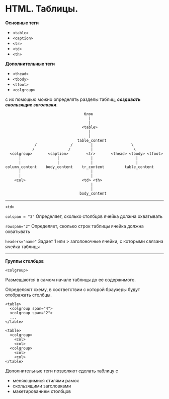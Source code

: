 # HTML. Таблицы.

__Основные теги__

* `<table>` 
* `<caption>` 
* `<tr>` 
* `<td>`
* `<th>` 

__Дополнительные теги__

* `<thead>`
* `<tbody>`
* `<tfoot>` 
* `<colgroup>`
 
с их помощью можно определять разделы таблиц, __*создавать скользящие заголовки*__.

```
                                   блок
                                     |
                                     |
                                  <table>
                                     |
                                     |
                                table_content
             /               /        |                 \
            /               /         |                  \
  <colgroup>       <caption>        <tr>       <thead> <tbody> <tfoot>
      |                |              |                   |
      |                |              |                   |
column_content    body_content    tr_content         table_content
      |                               |
      |                               |
    <col>                         <td> <th>
                                      |
                                      |
                                 body_content
```

---

`<td>` 

`colspan = "3"` Определяет, сколько столбцов ячейка должна охватывать 

`rowspan="2"` Определяет, сколько строк таблицы ячейка должна охватывать 

`headers="name"` Задает 1 или > заголоеочные ячейки, с которыми связана ячейка таблицы 

---

__Группы столбцов__

`<colgroup>`
 
Размещаются в самом начале таблицы до ее содержимого. 

Определяют схему, в соответствии с которой браузеры будут отображать столбцы.

```
<table>  
  <colgroup span="4"> 
  <colgroup sрап="2"> 
  ...
</table>  
```

```
<table>  
  <colgroup> 
    <col>
    <col>
  <colgroup> 
    <col>
    <col>
</table>  
```

Дополнительные теги позволяют сделать таблицу с 

* меняющимися стилями рамок 
* скользящими заголовками 
* макетированием столбцов 
